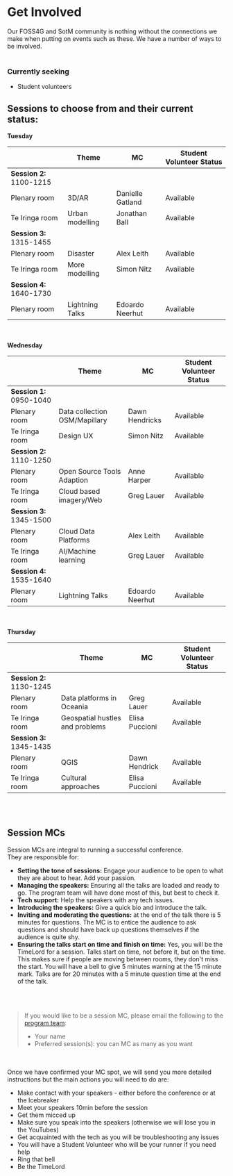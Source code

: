 # Get Involved
Our FOSS4G and SotM community is nothing without the connections we make when putting on events such as these. We have a number of ways to be involved.
<br /><br />

### Currently seeking
- Student volunteers

## Sessions to choose from and their current status:
**Tuesday**	

|  | Theme | MC | Student Volunteer Status |
| --- | --- | --- | --- |
| **Session 2:** 1100-1215 |  | | |
| Plenary room | 3D/AR | Danielle Gatland | Available |
| Te Iringa room | Urban modelling | Jonathan Ball | Available |
| **Session 3:** 1315-1455 |  | | |
| Plenary room | Disaster | Alex Leith | Available |
| Te Iringa room | More modelling | Simon Nitz | Available |
| **Session 4:** 1640-1730 |  | | |
| Plenary room	| Lightning Talks | Edoardo Neerhut | Available |

<br /><br />
**Wednesday**	

|  | Theme | MC | Student Volunteer Status |
| --- | --- | --- | --- |
| **Session 1:** 0950-1040	|  | | |
| Plenary room | Data collection OSM/Mapillary | Dawn Hendricks | Available |
| Te Iringa room | Design UX | Simon Nitz | Available |
| **Session 2:** 1110-1250 |  | | |
| Plenary room	| Open Source Tools Adaption | Anne Harper | Available |
| Te Iringa room	| Cloud based imagery/Web | Greg Lauer | Available |
| **Session 3:** 1345-1500 |  | | |
| Plenary room	| Cloud Data Platforms | Alex Leith | Available |
| Te Iringa room	| AI/Machine learning | Greg Lauer | Available |
| **Session 4:** 1535-1640 |  | | |
| Plenary room	| Lightning Talks | Edoardo Neerhut | Available |

<br /><br />
**Thursday**	

|  | Theme | MC | Student Volunteer Status |
| --- | --- | --- | --- |
| **Session 2:** 1130-1245	|  | | |
| Plenary room	| Data platforms in Oceania | Greg Lauer | Available |
| Te Iringa room	| Geospatial hustles and problems | Elisa Puccioni | Available |
| **Session 3:** 1345-1435 |  | | |
| Plenary room	| QGIS | Dawn Hendrick | Available |
| Te Iringa room	| Cultural approaches | Elisa Puccioni | Available |
<br /><br />
## Session MCs
Session MCs are integral to running a successful conference. <br />
They are responsible for:
- **Setting the tone of sessions:** Engage your audience to be open to what they are about to hear. Add your passion. 
- **Managing the speakers:** Ensuring all the talks are loaded and ready to go. The program team will have done most of this, but best to check it.
- **Tech support:** Help the speakers with any tech issues.
- **Introducing the speakers:** Give a quick bio and introduce the talk.
- **Inviting and moderating the questions:** at the end of the talk there is 5 minutes for questions. The MC is to entice the audience to ask questions and should have back up questions themselves if the audience is quite shy. 
- **Ensuring the talks start on time and finish on time:** Yes, you will be the TimeLord for a session. Talks start on time, not before it, but on the time. This makes sure if  people are moving between rooms, they don't miss the start. You will have a bell to give 5 minutes warning at the 15 minute mark. Talks are for 20 minutes with a 5 minute question time at the end of the talk. 

<br /><br />
> If you would like to be a session MC, please email the following to the [program team](mailto:program@foss4g-oceania.org):
>  - Your name
>  - Preferred session(s): you can MC as many as you want

<br /><br />
Once we have confirmed your MC spot, we will send you more detailed instructions but the main actions you will need to do are: 
- Make contact with your speakers - either before the conference or at the Icebreaker
- Meet your speakers 10min before the session
- Get them micced up
- Make sure you speak into the speakers (otherwise we will lose you in the YouTubes)
- Get acquainted with the tech as you will be troubleshooting any issues
- You will have a Student Volunteer who will be your runner if you need help
- Ring that bell
- Be the TimeLord


